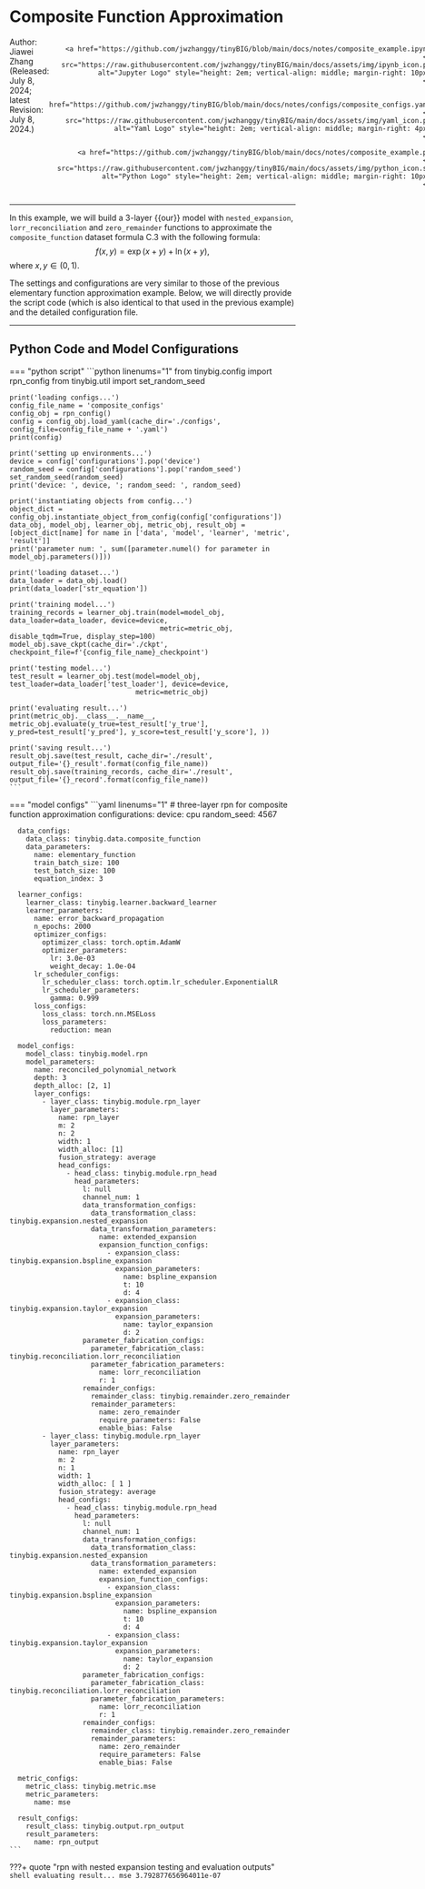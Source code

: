 # Composite Function Approximation

<div style="display: flex; justify-content: space-between;">
<span style="text-align: left;">
    Author: Jiawei Zhang <br>
    (Released: July 8, 2024; latest Revision: July 8, 2024.)<br>
</span>
<span style="text-align: right;">

    <a href="https://github.com/jwzhanggy/tinyBIG/blob/main/docs/notes/composite_example.ipynb">
    <img src="https://raw.githubusercontent.com/jwzhanggy/tinyBIG/main/docs/assets/img/ipynb_icon.png" alt="Jupyter Logo" style="height: 2em; vertical-align: middle; margin-right: 10px;">
    </a>

    <a href="https://github.com/jwzhanggy/tinyBIG/blob/main/docs/notes/configs/composite_configs.yaml">
    <img src="https://raw.githubusercontent.com/jwzhanggy/tinyBIG/main/docs/assets/img/yaml_icon.png" alt="Yaml Logo" style="height: 2em; vertical-align: middle; margin-right: 4px;">
    </a>

    <a href="https://github.com/jwzhanggy/tinyBIG/blob/main/docs/notes/composite_example.py">
    <img src="https://raw.githubusercontent.com/jwzhanggy/tinyBIG/main/docs/assets/img/python_icon.svg" alt="Python Logo" style="height: 2em; vertical-align: middle; margin-right: 10px;">
    </a>

</span>
</div>

-------------------------

In this example, we will build a 3-layer {{our}} model with `nested_expansion`, `lorr_reconciliation` and `zero_remainder`
functions to approximate the `composite_function` dataset formula C.3 with the following formula:
$$
    f(x, y) = \exp(x + y) + \ln(x + y),
$$
where $x, y \in (0, 1)$.

The settings and configurations are very similar to those of the previous elementary function approximation example.
Below, we will directly provide the script code (which is also identical to that used in the previous example) 
and the detailed configuration file.

-------------------------

## Python Code and Model Configurations

=== "python script"
    ```python linenums="1"
    from tinybig.config import rpn_config
    from tinybig.util import set_random_seed
    
    print('loading configs...')
    config_file_name = 'composite_configs'
    config_obj = rpn_config()
    config = config_obj.load_yaml(cache_dir='./configs', config_file=config_file_name + '.yaml')
    print(config)
    
    print('setting up environments...')
    device = config['configurations'].pop('device')
    random_seed = config['configurations'].pop('random_seed')
    set_random_seed(random_seed)
    print('device: ', device, '; random_seed: ', random_seed)
    
    print('instantiating objects from config...')
    object_dict = config_obj.instantiate_object_from_config(config['configurations'])
    data_obj, model_obj, learner_obj, metric_obj, result_obj = [object_dict[name] for name in ['data', 'model', 'learner', 'metric', 'result']]
    print('parameter num: ', sum([parameter.numel() for parameter in model_obj.parameters()]))
    
    print('loading dataset...')
    data_loader = data_obj.load()
    print(data_loader['str_equation'])
    
    print('training model...')
    training_records = learner_obj.train(model=model_obj, data_loader=data_loader, device=device,
                                         metric=metric_obj, disable_tqdm=True, display_step=100)
    model_obj.save_ckpt(cache_dir='./ckpt', checkpoint_file=f'{config_file_name}_checkpoint')
    
    print('testing model...')
    test_result = learner_obj.test(model=model_obj, test_loader=data_loader['test_loader'], device=device,
                                   metric=metric_obj)
    
    print('evaluating result...')
    print(metric_obj.__class__.__name__, metric_obj.evaluate(y_true=test_result['y_true'], y_pred=test_result['y_pred'], y_score=test_result['y_score'], ))
    
    print('saving result...')
    result_obj.save(test_result, cache_dir='./result', output_file='{}_result'.format(config_file_name))
    result_obj.save(training_records, cache_dir='./result', output_file='{}_record'.format(config_file_name))
    ```

=== "model configs"
    ```yaml linenums="1"
    # three-layer rpn for composite function approximation
    configurations:
      device: cpu
      random_seed: 4567
    
      data_configs:
        data_class: tinybig.data.composite_function
        data_parameters:
          name: elementary_function
          train_batch_size: 100
          test_batch_size: 100
          equation_index: 3
    
      learner_configs:
        learner_class: tinybig.learner.backward_learner
        learner_parameters:
          name: error_backward_propagation
          n_epochs: 2000
          optimizer_configs:
            optimizer_class: torch.optim.AdamW
            optimizer_parameters:
              lr: 3.0e-03
              weight_decay: 1.0e-04
          lr_scheduler_configs:
            lr_scheduler_class: torch.optim.lr_scheduler.ExponentialLR
            lr_scheduler_parameters:
              gamma: 0.999
          loss_configs:
            loss_class: torch.nn.MSELoss
            loss_parameters:
              reduction: mean
    
      model_configs:
        model_class: tinybig.model.rpn
        model_parameters:
          name: reconciled_polynomial_network
          depth: 3
          depth_alloc: [2, 1]
          layer_configs:
            - layer_class: tinybig.module.rpn_layer
              layer_parameters:
                name: rpn_layer
                m: 2
                n: 2
                width: 1
                width_alloc: [1]
                fusion_strategy: average
                head_configs:
                  - head_class: tinybig.module.rpn_head
                    head_parameters:
                      l: null
                      channel_num: 1
                      data_transformation_configs:
                        data_transformation_class: tinybig.expansion.nested_expansion
                        data_transformation_parameters:
                          name: extended_expansion
                          expansion_function_configs:
                            - expansion_class: tinybig.expansion.bspline_expansion
                              expansion_parameters:
                                name: bspline_expansion
                                t: 10
                                d: 4
                            - expansion_class: tinybig.expansion.taylor_expansion
                              expansion_parameters:
                                name: taylor_expansion
                                d: 2
                      parameter_fabrication_configs:
                        parameter_fabrication_class: tinybig.reconciliation.lorr_reconciliation
                        parameter_fabrication_parameters:
                          name: lorr_reconciliation
                          r: 1
                      remainder_configs:
                        remainder_class: tinybig.remainder.zero_remainder
                        remainder_parameters:
                          name: zero_remainder
                          require_parameters: False
                          enable_bias: False
            - layer_class: tinybig.module.rpn_layer
              layer_parameters:
                name: rpn_layer
                m: 2
                n: 1
                width: 1
                width_alloc: [ 1 ]
                fusion_strategy: average
                head_configs:
                  - head_class: tinybig.module.rpn_head
                    head_parameters:
                      l: null
                      channel_num: 1
                      data_transformation_configs:
                        data_transformation_class: tinybig.expansion.nested_expansion
                        data_transformation_parameters:
                          name: extended_expansion
                          expansion_function_configs:
                            - expansion_class: tinybig.expansion.bspline_expansion
                              expansion_parameters:
                                name: bspline_expansion
                                t: 10
                                d: 4
                            - expansion_class: tinybig.expansion.taylor_expansion
                              expansion_parameters:
                                name: taylor_expansion
                                d: 2
                      parameter_fabrication_configs:
                        parameter_fabrication_class: tinybig.reconciliation.lorr_reconciliation
                        parameter_fabrication_parameters:
                          name: lorr_reconciliation
                          r: 1
                      remainder_configs:
                        remainder_class: tinybig.remainder.zero_remainder
                        remainder_parameters:
                          name: zero_remainder
                          require_parameters: False
                          enable_bias: False
    
      metric_configs:
        metric_class: tinybig.metric.mse
        metric_parameters:
          name: mse
    
      result_configs:
        result_class: tinybig.output.rpn_output
        result_parameters:
          name: rpn_output
    ```

???+ quote "rpn with nested expansion testing and evaluation outputs"
    ```shell
    evaluating result...
    mse 3.792877656964011e-07
    ```